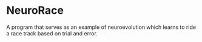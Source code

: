 # NeuroRace
A program that serves as an example of neuroevolution which learns to ride a race track based on trial and error.
